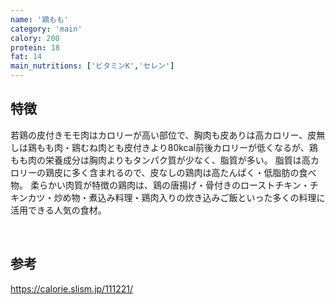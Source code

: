 ```yaml
---
name: '鶏もも'
category: 'main'
calory: 200
protein: 18
fat: 14
main_nutritions: ['ビタミンK','セレン']
---
```


## 特徴

若鶏の皮付きモモ肉はカロリーが高い部位で、胸肉も皮ありは高カロリー、皮無しは鶏もも肉・鶏むね肉とも皮付きより80kcal前後カロリーが低くなるが、鶏もも肉の栄養成分は胸肉よりもタンパク質が少なく、脂質が多い。
脂質は高カロリーの鶏皮に多く含まれるので、皮なしの鶏肉は高たんぱく・低脂肪の食べ物。
柔らかい肉質が特徴の鶏肉は、鶏の唐揚げ・骨付きのローストチキン・チキンカツ・炒め物・煮込み料理・鶏肉入りの炊き込みご飯といった多くの料理に活用できる人気の食材。

<br>

## 参考

https://calorie.slism.jp/111221/
